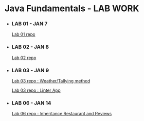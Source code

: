 # Java Fundamentals - LAB WORK

- ### LAB 01 - JAN 7
  [Lab 01 repo](https://github.com/micahThor/java-fundamentals/tree/master/basics)
  
- ### LAB 02 - JAN 8
  [Lab 02 repo](https://github.com/micahThor/java-fundamentals/tree/master/basiclibrary)
  
  
- ### LAB 03 - JAN 9
  [Lab 03 repo : Weather/Tallying method](https://github.com/micahThor/java-fundamentals/tree/master/basiclibrary)
  
  [Lab 03 repo : Linter App](https://github.com/micahThor/java-fundamentals/tree/master/linter)
  
- ### LAB 06 - JAN 14
  [Lab 06 repo : Inheritance Restaurant and Reviews](https://github.com/micahThor/java-fundamentals/tree/master/inheritance)
